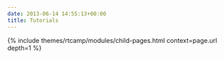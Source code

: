 ```yaml
---
date: 2013-06-14 14:55:13+00:00
title: Tutorials
---
```


{% include themes/rtcamp/modules/child-pages.html context=page.url depth=1 %}
